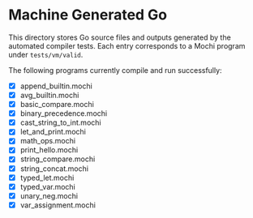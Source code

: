 # Machine Generated Go

This directory stores Go source files and outputs generated by the
automated compiler tests. Each entry corresponds to a Mochi program
under `tests/vm/valid`.

The following programs currently compile and run successfully:

- [x] append_builtin.mochi
- [x] avg_builtin.mochi
- [x] basic_compare.mochi
- [x] binary_precedence.mochi
- [x] cast_string_to_int.mochi
- [x] let_and_print.mochi
- [x] math_ops.mochi
- [x] print_hello.mochi
- [x] string_compare.mochi
- [x] string_concat.mochi
- [x] typed_let.mochi
- [x] typed_var.mochi
- [x] unary_neg.mochi
- [x] var_assignment.mochi
